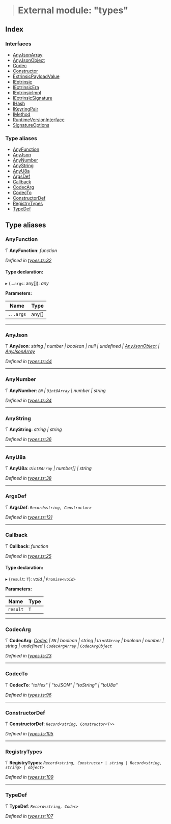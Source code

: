 > # External module: "types"

## Index

### Interfaces

* [AnyJsonArray](../interfaces/_types_.anyjsonarray.md)
* [AnyJsonObject](../interfaces/_types_.anyjsonobject.md)
* [Codec](../interfaces/_types_.codec.md)
* [Constructor](../interfaces/_types_.constructor.md)
* [ExtrinsicPayloadValue](../interfaces/_types_.extrinsicpayloadvalue.md)
* [IExtrinsic](../interfaces/_types_.iextrinsic.md)
* [IExtrinsicEra](../interfaces/_types_.iextrinsicera.md)
* [IExtrinsicImpl](../interfaces/_types_.iextrinsicimpl.md)
* [IExtrinsicSignature](../interfaces/_types_.iextrinsicsignature.md)
* [IHash](../interfaces/_types_.ihash.md)
* [IKeyringPair](../interfaces/_types_.ikeyringpair.md)
* [IMethod](../interfaces/_types_.imethod.md)
* [RuntimeVersionInterface](../interfaces/_types_.runtimeversioninterface.md)
* [SignatureOptions](../interfaces/_types_.signatureoptions.md)

### Type aliases

* [AnyFunction](_types_.md#anyfunction)
* [AnyJson](_types_.md#anyjson)
* [AnyNumber](_types_.md#anynumber)
* [AnyString](_types_.md#anystring)
* [AnyU8a](_types_.md#anyu8a)
* [ArgsDef](_types_.md#argsdef)
* [Callback](_types_.md#callback)
* [CodecArg](_types_.md#codecarg)
* [CodecTo](_types_.md#codecto)
* [ConstructorDef](_types_.md#constructordef)
* [RegistryTypes](_types_.md#registrytypes)
* [TypeDef](_types_.md#typedef)

## Type aliases

###  AnyFunction

Ƭ **AnyFunction**: *function*

*Defined in [types.ts:32](https://github.com/polkadot-js/api/blob/66ab3ac/packages/types/src/types.ts#L32)*

#### Type declaration:

▸ (...`args`: any[]): *any*

**Parameters:**

Name | Type |
------ | ------ |
`...args` | any[] |

___

###  AnyJson

Ƭ **AnyJson**: *string | number | boolean | null | undefined | [AnyJsonObject](../interfaces/_types_.anyjsonobject.md) | [AnyJsonArray](../interfaces/_types_.anyjsonarray.md)*

*Defined in [types.ts:44](https://github.com/polkadot-js/api/blob/66ab3ac/packages/types/src/types.ts#L44)*

___

###  AnyNumber

Ƭ **AnyNumber**: *`BN` | `Uint8Array` | number | string*

*Defined in [types.ts:34](https://github.com/polkadot-js/api/blob/66ab3ac/packages/types/src/types.ts#L34)*

___

###  AnyString

Ƭ **AnyString**: *string | string*

*Defined in [types.ts:36](https://github.com/polkadot-js/api/blob/66ab3ac/packages/types/src/types.ts#L36)*

___

###  AnyU8a

Ƭ **AnyU8a**: *`Uint8Array` | number[] | string*

*Defined in [types.ts:38](https://github.com/polkadot-js/api/blob/66ab3ac/packages/types/src/types.ts#L38)*

___

###  ArgsDef

Ƭ **ArgsDef**: *`Record<string, Constructor>`*

*Defined in [types.ts:131](https://github.com/polkadot-js/api/blob/66ab3ac/packages/types/src/types.ts#L131)*

___

###  Callback

Ƭ **Callback**: *function*

*Defined in [types.ts:25](https://github.com/polkadot-js/api/blob/66ab3ac/packages/types/src/types.ts#L25)*

#### Type declaration:

▸ (`result`: `T`): *void | `Promise<void>`*

**Parameters:**

Name | Type |
------ | ------ |
`result` | `T` |

___

###  CodecArg

Ƭ **CodecArg**: *[Codec](../interfaces/_types_.codec.md) | `BN` | boolean | string | `Uint8Array` | boolean | number | string | undefined | `CodecArgArray` | `CodecArgObject`*

*Defined in [types.ts:23](https://github.com/polkadot-js/api/blob/66ab3ac/packages/types/src/types.ts#L23)*

___

###  CodecTo

Ƭ **CodecTo**: *"toHex" | "toJSON" | "toString" | "toU8a"*

*Defined in [types.ts:96](https://github.com/polkadot-js/api/blob/66ab3ac/packages/types/src/types.ts#L96)*

___

###  ConstructorDef

Ƭ **ConstructorDef**: *`Record<string, Constructor<T>>`*

*Defined in [types.ts:105](https://github.com/polkadot-js/api/blob/66ab3ac/packages/types/src/types.ts#L105)*

___

###  RegistryTypes

Ƭ **RegistryTypes**: *`Record<string, Constructor | string | Record<string, string> | object>`*

*Defined in [types.ts:109](https://github.com/polkadot-js/api/blob/66ab3ac/packages/types/src/types.ts#L109)*

___

###  TypeDef

Ƭ **TypeDef**: *`Record<string, Codec>`*

*Defined in [types.ts:107](https://github.com/polkadot-js/api/blob/66ab3ac/packages/types/src/types.ts#L107)*